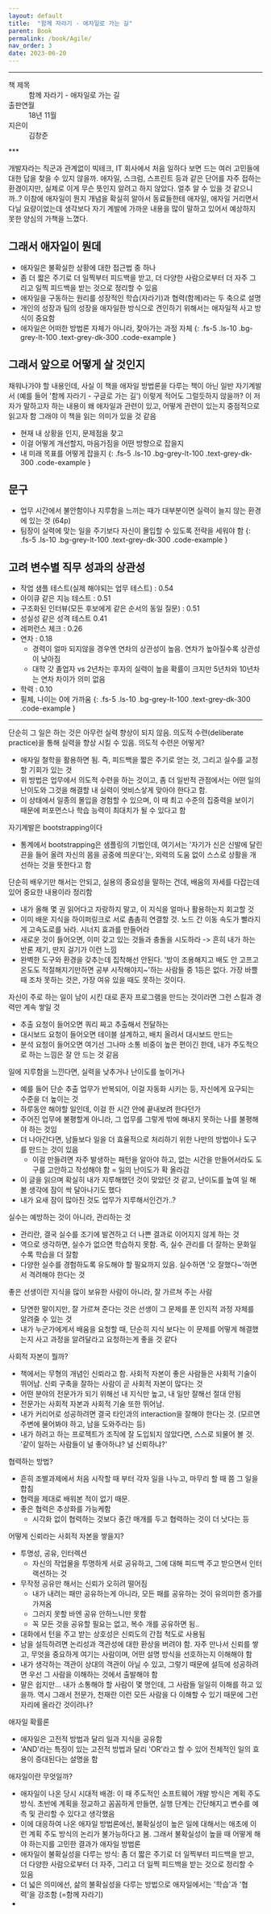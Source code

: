 ```yaml
---
layout: default
title:  "함께 자라기 - 애자일로 가는 길"
parent: Book
permalink: /book/Agile/
nav_order: 3
date: 2023-06-20
---
```


***
<dl>
  <dt>책 제목</dt>
  <dd>함께 자라기 - 애자일로 가는 길</dd>
<dt>출판연월</dt>
  <dd>18년 11월</dd>
  <dt>지은이</dt>
  <dd>김창준</dd>
</dl>
***

개발자라는 직군과 관계없이 빅테크, IT 회사에서 처음 일하다 보면 드는 여러 고민들에 대한 답을 찾을 수 있지 않을까.
애자일, 스크럼, 스프린트 등과 같은 단어를 자주 접하는 환경이지만, 실제로 이게 무슨 뜻인지 알려고 하지 않았다. 얼추 알 수 있을 것 같으니까..?
이참에 애자일이 뭔지 개념을 확실히 알아서 동료들한테 애자일, 애자일 거리면서 다닐 요량이었는데
생각보다 자기 계발에 가까운 내용을 많이 말하고 있어서 예상하지 못한 양심의 가책을 느꼈다.

## 그래서 애자일이 뭔데

- 애자일은 불확실한 상황에 대한 접근법 중 하나
- 좀 더 짧은 주기로 더 일찍부터 피드백을 받고, 더 다양한 사람으로부터 더 자주 그리고 일찍 피드백을 받는 것으로 정리할 수 있음
- 애자일을 구동하는 원리를 성장적인 학습(자라기)과 협력(함께)라는 두 축으로 설명
- 개인의 성장과 팀의 성장을 애자일한 방식으로 견인하기 위해서는 애자일적 사고 방식이 중요함
- 애자일은 어떠한 방법론 자체가 아니라, 찾아가는 과정 자체
{: .fs-5 .ls-10 .bg-grey-lt-100 .text-grey-dk-300 .code-example }

## 그래서 앞으로 어떻게 살 것인지


채워나가야 할 내용인데, 사실 이 책을 애자일 방법론을 다루는 책이 아닌 일반 자기계발서 (예를 들어 '함께 자라기 - 구글로 가는 길') 이렇게 적어도 그럴듯하지 않을까?
이 저자가 말하고자 하는 내용이 왜 애자일과 관련이 있고, 어떻게 관련이 있는지 중점적으로 읽고자 함
그래야 이 책을 읽는 의미가 있을 것 같음
- 현재 내 상황을 인지, 문제점을 찾고
- 이걸 어떻게 개선할지, 마음가짐을 어떤 방향으로 잡을지
- 내 미래 목표를 어떻게 잡을지
{: .fs-5 .ls-10 .bg-grey-lt-100 .text-grey-dk-300 .code-example }


## 문구

- 업무 시간에서 불안함이나 지루함을 느끼는 때가 대부분이면 실력이 늘지 않는 환경에 있는 것 (64p)
- 팀장이 실력에 맞는 일을 주기보다 자신이 몰입할 수 있도록 전략을 세워야 함
{: .fs-5 .ls-10 .bg-grey-lt-100 .text-grey-dk-300 .code-example }

## 고려 변수별 직무 성과의 상관성

- 작업 샘플 테스트(실제 해야되는 업무 테스트) : 0.54
- 아이큐 같은 지능 테스트 : 0.51
- 구조화된 인터뷰(모든 후보에게 같은 순서의 동일 질문) : 0.51
- 성실성 같은 성격 테스트 0.41
- 레퍼런스 체크 : 0.26
- 연차 : 0.18
  - 경력이 얼마 되지않을 경우엔 연차의 상관성이 높음. 연차가 높아질수록 상관성이 낮아짐
  - 대학 갓 졸업자 vs 2년차는 후자의 실력이 높을 확률이 크지만 5년차와 10년차는 연차 차이가 의미 없음
- 학력 : 0.10
- 필체, 나이는 0에 가까움
{: .fs-5 .ls-10 .bg-grey-lt-100 .text-grey-dk-300 .code-example }


***

단순히 그 일은 하는 것은 아무런 실력 향상이 되지 않음. 의도적 수련(deliberate practice)을 통해 실력을 향상 시킬 수 있음. 의도적 수련은 어떻게?

- 애자일 철학을 활용하면 됨. 즉, 피드백을 짧은 주기로 얻는 것, 그리고 실수를 교정할 기회가 있는 것
- 위 방법은 업무에서 의도적 수련을 하는 것이고, 좀 더 일반적 관점에서는 어떤 일의 난이도와 그것을 해결할 내 실력이 엇비스샇게 맞아야 한다고 함.
- 이 상태에서 일종의 몰입을 경험할 수 있으며, 이 때 최고 수준의 집중력을 보이기 때문에 퍼포먼스나 학습 능력이 최대치가 될 수 있다고 함

자기계발은 bootstrapping이다

- 통계에서 bootstrapping은 샘플링의 기법인데, 여기서는 '자기가 신은 신발에 달린 끈을 들어 올려 자신의 몸을 공중에 띄운다'는, 외력의 도움 없이 스스로 상활을 개선하는 것을 뜻한다고 함

단순히 배우기만 해서는 안되고, 실용의 중요성을 말하는 건데, 배움의 자세를 다잡는데 있어 중요한 내용이라 정리함

- 내가 올해 몇 권 읽어다고 자랑하지 말고, 이 지식을 얼마나 활용하는지 회고할 것
- 이미 배운 지식을 하이퍼링크로 서로 촘촘히 연결할 것. 노드 간 이동 속도가 빨라지게 고속도로를 놔라. 시너지 효과를 만들어라
- 새로운 것이 들어오면, 이미 갖고 있는 것들과 충돌을 시도하라 -> 흔히 내가 하는 반론 제기, 딴지 걸기가 이런 느낌
- 완벽한 도구와 환경을 갖추는데 집착해선 안된다. '방이 조용해지고 배도 안 고프고 온도도 적절해지기만하면 공부 시작해야지~'하는 사람들 중 1등은 없다. 가장 바쁠 때 조차 못하는 것은, 가장 여유 있을 때도 못하는 것이다.

자신이 주로 하는 일이 남이 시킨 대로 혼자 프로그램을 만드는 것이라면 그런 스킬과 경력만 계속 쌓일 것

- 추출 요청이 들어오면 쿼리 짜고 추출해서 전달하는
- 대시보드 요청이 들어오면 테이블 설계하고, 배치 올려서 대시보드 만드는
- 분석 요청이 들어오면 여기선 그나마 소통 비중이 높은 편이긴 한데, 내가 주도적으로 하는 느낌은 잘 안 드는 것 같음


일에 지루함을 느낀다면, 실력을 낮추거나 난이도를 높이거나

- 예를 들어 단순 추출 업무가 반복되어, 이걸 자동화 시키는 등, 자신에게 요구되는 수준을 더 높이는 것
- 하루동안 해야할 일인데, 이걸 한 시간 안에 끝내보려 한다던가
- 주어진 업무에 불평할게 아니라, 그 업무를 그렇게 밖에 해내지 못하는 나를 불평해야 하는 것임
- 더 나아간다면, 남들보다 일을 더 효율적으로 처리하기 위한 나만의 방법이나 도구를 만드는 것이 있음
  - 이걸 만들려면 자주 발생하는 패턴을 알아야 하고, 없는 시간을 만들어서라도 도구를 고안하고 작성해야 함 = 일의 난이도가 확 올라감
- 이 글을 읽으며 확실히 내가 지루해했던 것이 맞았던 것 같고, 난이도를 높여 일 해볼 생각에 잠이 싹 달아나기도 했다
- 내가 요새 잠이 많아진 것도 업무가 지루해서인건가..?

실수는 예방하는 것이 아니라, 관리하는 것

- 관리란, 결국 실수를 조기에 발견하고 더 나쁜 결과로 이어지지 않게 하는 것
- 역으로 생각하면, 실수가 없으면 학습하지 못함. 즉, 실수 관리를 더 잘하는 문화일수록 학습을 더 잘함
- 다양한 실수를 경험하도록 유도해야 할 필요까지 있음. 실수하면 '오 잘했다~'하면서 격려해야 한다는 것

좋은 선생이란 지식을 많이 보유한 사람이 아니라, 잘 가르쳐 주는 사람

- 당연한 말이지만, 잘 가르쳐 준다는 것은 선생이 그 문제를 푼 인지적 과정 자체를 알려줄 수 있는 것
- 내가 누군가에게서 배움을 요청할 때, 단순히 지식 보다는 이 문제를 어떻게 해결했는지 사고 과정을 알려달라고 요청하는게 좋을 것 같다

사회적 자본이 뭘까?

- 책에서는 무형의 개념인 신뢰라고 함. 사회적 자본이 좋은 사람들은 사회적 기술이 뛰어남. 신뢰 구축을 잘하는 사람이 곧 사회적 자본이 많다는 것
- 어떤 분야의 전문가가 되기 위해선 내 지식만 높고, 내 일만 잘해선 절대 안됨
- 전문가는 사회적 자본과 사회적 기술 또한 뛰어남.
- 내가 커리어로 성공하려면 결국 타인과의 interaction을 잘해야 한다는 것. (모르면 주변에 물어봐야 하고, 남을 도와주라는 등)
- 내가 하려고 하는 프로젝트가 조직에 잘 도입되지 않았다면, 스스로 되물어 볼 것. '같이 일하는 사람들이 널 좋아하냐? 널 신뢰하냐?'

협력하는 방법?

- 흔히 조별과제에서 처음 시작할 때 부터 각자 일을 나누고, 마무리 할 때 쯤 그 일을 합침
- 협력을 제대로 배워본 적이 없기 때문.
- 좋은 협력은 추상화를 가능케함
  - 시각화 없이 협력하는 것보다 중간 매개를 두고 협력하는 것이 더 낫다는 등

어떻게 신뢰라는 사회적 자본을 쌓을지?

- 투명성, 공유, 인터렉션
  - 자신의 작업물을 투명하게 서로 공유하고, 그에 대해 피드백 주고 받으면서 인터랙션하는 것
- 무작정 공유만 해서는 신뢰가 오히려 떨어짐
  - 내가 내려는 패만 공유하는게 아니라, 모든 패를 공유하는 것이 유의미한 증가를 가져옴
  - 그러지 못할 바엔 공유 안하느니만 못함
  - 꼭 모든 것을 공유할 필요는 없고, 복수 개를 공유하면 됨..
- 대화에서 턴을 주고 받는 상호성은 신뢰도의 간접 척도로 사용됨
- 남을 설득하려면 논리성과 객관성에 대한 환상을 버려야 함. 자주 만나서 신뢰를 쌓고, 무엇을 중요하게 여기는 사람이며, 어떤 설명 방식을 선호하는지 이해해야 함
- 내가 생각하는 객관이 상대의 객관이 아닐 수 있고, 그렇기 때문에 설득에 성공하려면 우선 그 사람을 이해하는 것에서 출발해야 함
- 말은 쉽지만... 내가 소통해야 할 사람이 몇 명인데, 그 사람들 일일히 이해를 하고 있을까. 역시 그래서 전문가, 천재란 이런 모든 사람을 다 이해할 수 있기 때문에 그런 자리에 올라간 것이려나?

애자일 확률론

- 애자일은 고전적 방법과 달리 일과 지식을 공유함
- 'AND'라는 특징이 있는 고전적 방법과 달리 'OR'라고 할 수 있어 전체적인 일의 효용이 증대된다는 설명을 함


애자일이란 무엇일까?

- 애자일이 나온 당시 시대적 배경: 이 때 주도적인 소프트웨어 개발 방식은 계획 주도 방식. 초반에 계획을 정교하고 꼼꼼하게 만들면, 실행 단계는 간단해지고 변수를 예측 및 관리할 수 있다고 생각했음
- 이에 대응하여 나온 애자일 방법론에선, 불확실성이 높은 일에 대해서는 애초에 이런 계획 주도 방식의 논리가 불가능하다고 봄. 그래서 불확실성이 높을 때 어떻게 해야 하는지를 고민한 결과가 애자일 방법론
- 애자일이 불확실성을 다루는 방식: 좀 더 짧은 주기로 더 일찍부터 피드백을 받고, 더 다양한 사람으로부터 더 자주, 그리고 더 일찍 피드백을 받는 것으로 정리할 수 있음
- 더 넓은 의미에선, 삶의 불확실성을 다루는 방법으로 애자일에서는 '학습'과 '협력'을 강조함 (=함께 자라기)
- 
